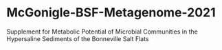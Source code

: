 # McGonigle-BSF-Metagenome-2021
Supplement for Metabolic Potential of Microbial Communities in the Hypersaline Sediments of the Bonneville Salt Flats

